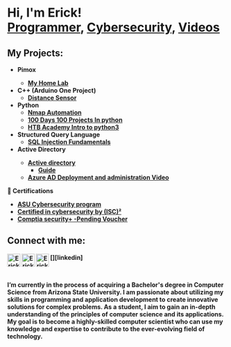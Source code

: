 <h1>Hi, I'm Erick! <br/><a href="https://github.com/Erick-Chimal">Programmer</a>, <a href="https://www.linkedin.com/in/erick-chimal-566a59191/]">Cybersecurity</a>, <a href="https://www.youtube.com/@erickchimal-ds5wh">Videos</a></h1>

<h2>My Projects:</h2>

- <b>Pimox<b/>
  - [My Home Lab](https://github.com/Erick-Chimal/HomeLab)
- <b>C++ (Arduino One Project)</b>
  - [Distance Sensor](https://github.com/Erick-Chimal/Distance-Sensor)
- <b >Python </b>
  - [Nmap Automation](https://github.com/Erick-Chimal/Nmap-automation)
  - [100 Days 100 Projects In python](https://github.com/Erick-Chimal/100-days-100-project-in-python)
  - [HTB Academy Intro to python3](https://github.com/Erick-Chimal/HTB-Academy-Python-Scripts)
- <b>Structured Query Language</b>
  - [SQL Injection Fundamentals](https://github.com/Erick-Chimal/SQL-Injection)
- <b> Active Directory <b>
  - [Active directory](https://academy.hackthebox.com/achievement/515854/74)
    - [Guide](https://github.com/Erick-Chimal/Active-Directory-HTB-academy)
  - [Azure AD Deployment and administration Video](https://youtu.be/Vjk2fJ26r80)
  
<b> 📜  Certifications </b>
  - [ASU Cybersecurity program](https://api.badgr.io/public/assertions/dfCQzOYJQ828vUu-Wvdclg?identity__email=erickchimal1%40gmail.com)
  - [Certified in cybersecurity by (ISC)²](https://www.credly.com/badges/4b06ab5a-fb14-4c8b-bf32-2a47544c7407/public_url)
  - [Comptia security+  -Pending Voucher]()

<h2> Connect with me:</h2>

[<img align="left" alt="ErickChimal | HTB" width="30px" src="https://www.svgrepo.com/show/331423/hack-the-box.svg" />][htb]
[<img align="left" alt="ErickChimal | LinkedIn" width="30px" src="https://cdn.jsdelivr.net/npm/simple-icons@v3/icons/linkedin.svg" />][linkedin]
[<img align="left" alt="ErickChimal | HTB" width="30px" src="https://user-images.githubusercontent.com/125524019/225678481-0024c068-8603-4114-b2a8-db5d9eebb88a.png" />][ASU]
  
[htb]: https://app.hackthebox.com/profile/1264204
[ASU]: https://api.badgr.io/public/assertions/dfCQzOYJQ828vUu-Wvdclg?identity__email=erickchimal1%40gmail.com
<!-- [HTB]: https://academy.hackthebox.com/achievement/515854/88 -->

<h2></h2>
<br />
I’m currently in the process of acquiring a Bachelor's degree in Computer Science from Arizona State University. I am passionate about utilizing my skills in programming and application development to create innovative solutions for complex problems. As a student, I aim to gain an in-depth understanding of the principles of computer science and its applications. My goal is to become a highly-skilled computer scientist who can use my knowledge and expertise to contribute to the ever-evolving field of technology.

